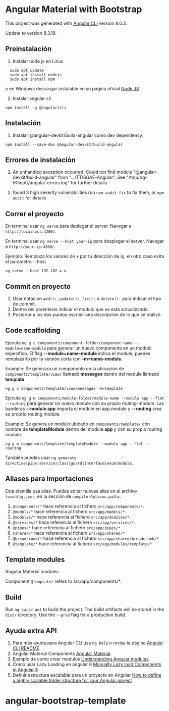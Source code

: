 # Angular Material with Bootstrap

This project was generated with [Angular CLI](https://github.com/angular/angular-cli) version 8.0.3.

Update to version 8.3.19.

## Preinstalación

1. Instalar node js en Linux
```
  sudo apt update
  sudo apt install nodejs
  sudo apt install npm
```

o en Windows descargar instalable en su página oficial [Node JS](https://nodejs.org/es/)

2. Instalar angular cli
```
npm install -g @angular/cli
```

## Instalación

1. Instalar @angular-devkit/build-angular como dev dependency.
```
npm install --save-dev @angular-devkit/build-angular
```

## Errores de instalación

1. An unhandled exception occurred: Could not find module "@angular-devkit/build-angular" from ".../TT/SGAE-Angular".
See "/tmp/ng-tK5npU/angular-errors.log" for further details.

2. found 3 high severity vulnerabilities
  run `npm audit fix` to fix them, or `npm audit` for details

## Correr el proyecto

En terminal usar `ng serve` para deplegar el server. Navegar a `http://localhost:4200/`.

En terminal usar `ng serve --host your-ip` para desplegar el server. Navegar a `http://your-ip:4200/`.

Ejemplo: Remplaza los valores de x por tu dirección de ip, en otro caso evita el parametro --host
```
ng serve --host 192.182.x.x
```

## Commit en proyecto

1. Usar notacion `add():`, `update():`, `fix():` o `delete():` para indicar el tipo de commit.
2. Dentro del paréntesis indicar el modulo que se está actualizando.
3. Posterior a los dos puntos escribir una descripción de lo que se realizó

## Code scaffolding

Ejecuta `ng g c components/component-folder/component-name --module=name-module` para generar un nuevo componente en un modulo especifico. El flag **--module=name-module** indica el module; puedes remplazarlo por la versión corta con **-m=name-module**.

Example: Se generara un componente en la ubicación de `components/template/view/` llamado **messages** dentro del module llamado **template**
```
ng g c components/template/view/messages -m=template
```

Ejecuta `ng g m components/module-folder/module-name --module app --flat --routing` para generar un nuevo module con su propio routing-module. Las banderas **--module app** importa el module en app.module y **--routing** crea su proprio routing module.

Example: Se genera un modulo ubicado en `components/template/` con nombre de **templateModule** dentro del module **app** y con su propio routing module.
```
ng g m components/template/templateModule --module app --flat --routing
```

También puedes usar `ng generate directive|pipe|service|class|guard|interface|enum|module`.

## Aliases para importaciones

Esta plantilla usa alias. Puedes editar nuevas alias en el archivo `tsconfig.json`,  en la sección de `compilerOptions.paths`.

1. `@components/*` hace referencia al fichero `src/app/components/*`. 
1. `@models/*` hace referencia al fichero `src/app/models/*`.
1. `@modules/*` hace referencia al fichero `src/app/modules/*`.
1. `@services/*` hace referencia al fichero `src/app/services/*`.
1. `@pipes/*` hace referencia al fichero `src/app/pipes/*`
1. `@shared/*` hace referencia al fichero `src/app/shared/*`
1. `@breadcrumb/*` hace referencia al fichero `src/app/shared/breadcrumb/*`
1. `@template/*` hace referencia al fichero `src/app/modules/template/*`

## Template modules

Angular Material modules

Component `@template/` refers to src/app/components/*.  

## Build

Run `ng build aot` to build the project. The build artifacts will be stored in the `dist/` directory. Use the `--prod` flag for a production build.

## Ayuda extra API

1. Para más ayuda para Angular CLI usa `ng help` o revisa la página [Angular CLI README](https://github.com/angular/angular-cli/blob/master/README.md).
1. Angular Material Components [Angular Material](https://material.angular.io/).
1. Ejemplo de como crear modulos [Understanding Angular modules](https://medium.com/@cyrilletuzi/understanding-angular-modules-ngmodule-and-their-scopes-81e4ed6f7407).
1. Como usar Lazy Loading en angular 8 [Manually Lazy load Components in Angular 8](https://dev.to/binarysort/manually-lazy-load-components-in-angular-8-ffi)
1. Definir estructura escalable para un proyecto en Angular [How to define a highly scalable folder structure for your Angular project](https://itnext.io/choosing-a-highly-scalable-folder-structure-in-angular-d987de65ec7)

# angular-bootstrap-template
